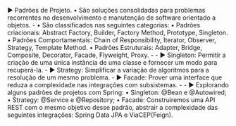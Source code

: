 
► Padrões de Projeto.
	• São soluções consolidadas para problemas recorrentes no desenvolvimento e manutenção de software orientado a objetos.
		-
	• São classificados nas seguintes categorias:
		• Padrões criacionais: Abstract Factory, Builder, Factory Method, Prototype, Singleton.
		• Padrões Comportamentais: Chain of Responsibility, Iterator, Observer, Strategy, Template Method.
		• Padrões Estruturais: Adapter, Bridge, Composite, Decorator, Facade, Flyweight, Proxy.
		-
		-
		► Singleton: Permitir a criação de uma única instância de uma classe e fornecer um modo para recuperá-la.
		-
		► Strategy: Simplificar a variação de algoritmos para a resolução de um mesmo problema.
		-
		► Facade: Prover uma interface que reduza a complexidade nas integrações com subsistemas.
		-
		-
	► Explorando alguns padrões de projetos com Spring:
		• Singleton: @Bean e @Autowired;
		• Strategy: @Service e @Repository;
		• Facade: Construiremos uma API REST com o mesmo objetivo desse padrão, abstrair a complexidade das seguintes integrações: Spring Data JPA e ViaCEP(Feign).